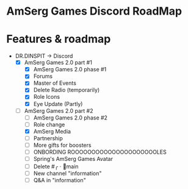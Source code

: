 # AmSerg Games Discord RoadMap
# Features & roadmap
* DR.DINSPIT → Discord
  * [x] AmSerg Games 2.0 part #1
    * [x] AmSerg Games 2.0 phase #1
    * [x] Forums
    * [x] Master of Events
    * [x] Delete Radio (temporarily)
    * [x] Role Icons
    * [x] Eye Update (Partly)
  * [ ] AmSerg Games 2.0 part #2
    * [ ] AmSerg Games 2.0 phase #2
    * [ ] Role change
    * [x] AmSerg Media
    * [ ] Partnership
    * [ ] More gifts for boosters
    * [ ] ONBORDING ROOOOOOOOOOOOOOOOOOOOOLES
    * [ ] Spring's AmSerg Games Avatar
    * [ ] Delete #╭ㆍ🔔main
    * [ ] New channel "information"
    * [ ] Q&A in "information"
